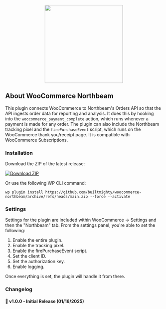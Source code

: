 <p style="text-align:center"><img src="https://github.com/user-attachments/assets/f42e5053-64b7-4ab9-a01f-8f39602d36ca" style="width:250px;" /></p>

## About WooCommerce Northbeam
This plugin connects WooCommerce to Northbeam's Orders API so that the API ingests order data for reporting and analysis. It does this by hooking into the `woocommerce_payment_complete` action, which runs whenever a payment is made for any order. The plugin can also include the Northbeam tracking pixel and the `firePurchaseEvent` script, which runs on the WooCommerce thank you/receipt page. It is compatible with WooCommerce Subscriptions.

### Installation
Download the ZIP of the latest release:

[![Download ZIP](https://img.shields.io/badge/Download-ZIP-blue?style=for-the-badge&logo=github)](https://github.com/builtmighty/woocommerce-northbeam/archive/refs/heads/main.zip)

Or use the following WP CLI command:

```
wp plugin install https://github.com/builtmighty/woocommerce-northbeam/archive/refs/heads/main.zip --force --activate
```

### Settings
Settings for the plugin are included within WooCommerce -> Settings and then the "Northbeam" tab. From the settings panel, you're able to set the following:

1. Enable the entire plugin.
2. Enable the tracking pixel.
3. Enable the firePurchaseEvent script.
4. Set the client ID.
5. Set the authorization key.
6. Enable logging.

Once everything is set, the plugin will handle it from there.

### Changelog

#### 🚀 v1.0.0 - Initial Release (01/16/2025)
